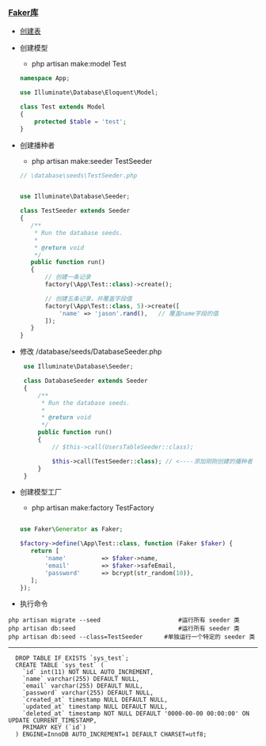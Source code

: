 ### [Faker库](https://github.com/fzaninotto/Faker)

- <a href="#SQL语句">创建表</a>

- 创建模型
  * php artisan make:model Test
  
  ```php
  namespace App;

  use Illuminate\Database\Eloquent\Model;

  class Test extends Model
  {
      protected $table = 'test';
  }
  ```

- 创建播种者
  * php artisan make:seeder TestSeeder
 
   ```php
   // \database\seeds\TestSeeder.php


  use Illuminate\Database\Seeder;

  class TestSeeder extends Seeder
  {
      /**
       * Run the database seeds.
       *
       * @return void
       */
      public function run()
      {
          // 创建一条记录
          factory(\App\Test::class)->create();

          // 创建五条记录，并覆盖字段值
          factory(\App\Test::class, 5)->create([
              'name' => 'jason'.rand(),   // 覆盖name字段的值
          ]);
      }
  }

   ```
 
- 修改 /database/seeds/DatabaseSeeder.php
  ```php
   use Illuminate\Database\Seeder;

   class DatabaseSeeder extends Seeder
   {
       /**
        * Run the database seeds.
        *
        * @return void
        */
       public function run()
       {
           // $this->call(UsersTableSeeder::class);

           $this->call(TestSeeder::class); // <----添加刚刚创建的播种者
       }
   }

  ```
 
- 创建模型工厂
  * php artisan make:factory TestFactory
  
   ```php

  use Faker\Generator as Faker;

  $factory->define(\App\Test::class, function (Faker $faker) {
      return [
          'name'          => $faker->name,
          'email'         => $faker->safeEmail,
          'password'      => bcrypt(str_random(10)),
      ];
  });

   ```
   
- 执行命令
```
php artisan migrate --seed 						#运行所有 seeder 类
php artisan db:seed 							#运行所有 seeder 类
php artisan db:seed --class=TestSeeder		#单独运行一个特定的 seeder 类
```
----
<a name="SQL语句"></a>
```
  DROP TABLE IF EXISTS `sys_test`;
  CREATE TABLE `sys_test` (
    `id` int(11) NOT NULL AUTO_INCREMENT,
    `name` varchar(255) DEFAULT NULL,
    `email` varchar(255) DEFAULT NULL,
    `password` varchar(255) DEFAULT NULL,
    `created_at` timestamp NULL DEFAULT NULL,
    `updated_at` timestamp NULL DEFAULT NULL,
    `deleted_at` timestamp NOT NULL DEFAULT '0000-00-00 00:00:00' ON UPDATE CURRENT_TIMESTAMP,
    PRIMARY KEY (`id`)
  ) ENGINE=InnoDB AUTO_INCREMENT=1 DEFAULT CHARSET=utf8;
```
